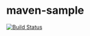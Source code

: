 # maven-sample
[![Build Status](https://travis-ci.com/ygygood/maven-sample.svg?branch=main)](https://travis-ci.com/ygygood/maven-sample)
